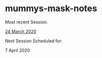 # mummys-mask-notes

Most recent Session:

[24 March 2020](https://github.com/aremedis/mummys-mask-notes/blob/master/2020-Mar-24.md)


Next Session Scheduled for:

7 April 2020
